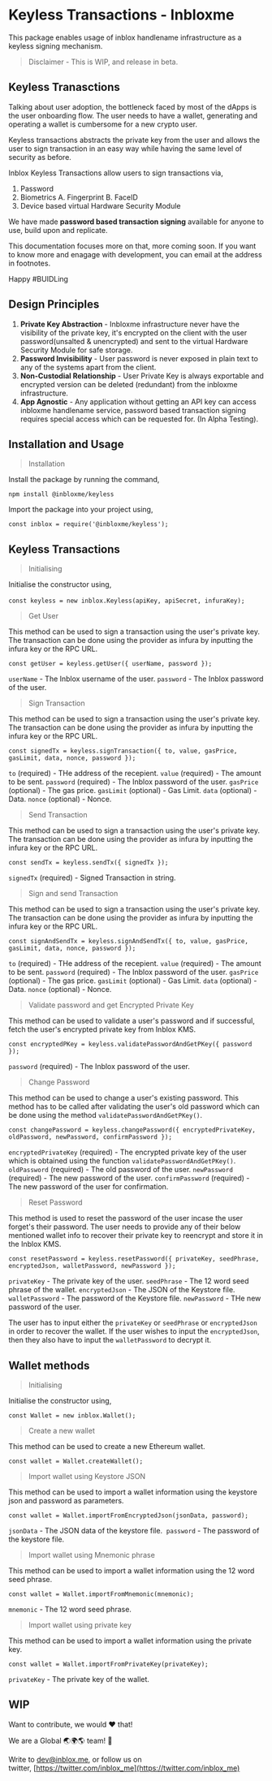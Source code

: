 # **Keyless Transactions - Inbloxme**

This package enables usage of inblox handlename infrastructure as a keyless signing mechanism.

> Disclaimer - This is WIP, and release in beta.

## **Keyless Tranasctions**

Talking about user adoption, the bottleneck faced by most of the dApps is the user onboarding flow. The user needs to have a wallet, generating and operating a wallet is cumbersome for a new crypto user.

Keyless transactions abstracts the private key from the user and allows the user to sign transaction in an easy way while having the same level of security as before.

Inblox Keyless Transactions allow users to sign transactions via,

1. Password
2. Biometrics A. Fingerprint B. FaceID
3. Device based virtual Hardware Security Module

We have made **password based transaction signing** available for anyone to use, build upon and replicate.

This documentation focuses more on that, more coming soon. If you want to know more and enagage with development, you can email at the address in footnotes.

Happy #BUIDLing

## **Design Principles**

1. **Private Key Abstraction** - Inbloxme infrastructure never have the visibility of the private key, it's encrypted on the client with the user password(unsalted & unencrypted) and sent to the virtual Hardware Security Module for safe storage.
2. **Password Invisibility** - User password is never exposed in plain text to any of the systems apart from the client.
3. **Non-Custodial Relationship** - User Private Key is always exportable and encrypted version can be deleted (redundant) from the inbloxme infrastructure.
4. **App Agnostic** - Any application without getting an API key can access inbloxme handlename service, password based transaction signing requires special access which can be requested for. (In Alpha Testing).

## **Installation and Usage**

> Installation

Install the package by running the command,

`npm install @inbloxme/keyless`

Import the package into your project using,

`const inblox = require('@inbloxme/keyless');`

## **Keyless Transactions**

> Initialising

Initialise the constructor using,

`const keyless = new inblox.Keyless(apiKey, apiSecret, infuraKey);` 


> Get User

This method can be used to sign a transaction using the user's private key. The transaction can be done using the provider as infura by inputting the infura key or the RPC URL.

`const getUser = keyless.getUser({ userName, password });`

`userName` - The Inblox username of the user. `password` - The Inblox password of the user.


> Sign Transaction

This method can be used to sign a transaction using the user's private key. The transaction can be done using the provider as infura by inputting the infura key or the RPC URL.

`const signedTx = keyless.signTransaction({ to, value, gasPrice, gasLimit, data, nonce, password });`

`to` (required) - THe address of the recepient.
`value` (required) - The amount to be sent.
`password` (required) - The Inblox password of the user.
`gasPrice` (optional) - The gas price.
`gasLimit` (optional) - Gas Limit.
`data` (optional) - Data.
`nonce` (optional) - Nonce.


> Send Transaction

This method can be used to sign a transaction using the user's private key. The transaction can be done using the provider as infura by inputting the infura key or the RPC URL.

`const sendTx = keyless.sendTx({ signedTx });`

`signedTx` (required) - Signed Transaction in string.


> Sign and send Transaction

This method can be used to sign a transaction using the user's private key. The transaction can be done using the provider as infura by inputting the infura key or the RPC URL.

`const signAndSendTx = keyless.signAndSendTx({ to, value, gasPrice, gasLimit, data, nonce, password });`

`to` (required) - THe address of the recepient.
`value` (required) - The amount to be sent.
`password` (required) - The Inblox password of the user.
`gasPrice` (optional) - The gas price.
`gasLimit` (optional) - Gas Limit.
`data` (optional) - Data.
`nonce` (optional) - Nonce.


> Validate password and get Encrypted Private Key

This method can be used to validate a user's password and if successful, fetch the user's encrypted private key from Inblox KMS.

`const encryptedPKey = keyless.validatePasswordAndGetPKey({ password });`

`password` (required) - The Inblox password of the user.


> Change Password

This method can be used to change a user's existing password. This method has to be called after validating the user's old password which can be done using the method `validatePasswordAndGetPKey()`.

`const changePassword = keyless.changePassword({ encryptedPrivateKey, oldPassword, newPassword, confirmPassword });`

`encryptedPrivateKey` (required) - The encrypted private key of the user which is obtained using the function `validatePasswordAndGetPKey()`.
`oldPassword` (required) - The old password of the user.
`newPassword` (required) - The new password of the user.
`confirmPassword` (required) - The new password of the user for confirmation.


> Reset Password

This method is used to reset the password of the user incase the user forget's their password. The user needs to provide any of their below mentioned wallet info to recover their private key to reencrypt and store it in the Inblox KMS.

`const resetPassword = keyless.resetPassword({ privateKey, seedPhrase, encryptedJson, walletPassword, newPassword });`

`privateKey` - The private key of the user.
`seedPhrase` - The 12 word seed phrase of the wallet.
`encryptedJson` - The JSON of the Keystore file.
`walletPassword` - The password of the Keystore file.
`newPassword` - THe new password of the user.

The user has to input either the `privateKey` or `seedPhrase` or `encryptedJson` in order to recover the wallet.
If the user wishes to input the `encryptedJson`, then they also have to input the `walletPassword` to decrypt it.


## **Wallet methods**


> Initialising

Initialise the constructor using,

`const Wallet = new inblox.Wallet();`


> Create a new wallet

This method can be used to create a new Ethereum wallet.

`const wallet = Wallet.createWallet();`


> Import wallet using Keystore JSON

This method can be used to import a wallet information using the keystore json and password as parameters.

`const wallet = Wallet.importFromEncryptedJson(jsonData, password);`

`jsonData` - The JSON data of the keystore file. 
`password` - The password of the keystore file.


> Import wallet using Mnemonic phrase

This method can be used to import a wallet information using the 12 word seed phrase.

`const wallet = Wallet.importFromMnemonic(mnemonic);`

`mnemonic` - The 12 word seed phrase.


> Import wallet using private key

This method can be used to import a wallet information using the private key.

`const wallet = Wallet.importFromPrivateKey(privateKey);`

`privateKey` - The private key of the wallet.


## **WIP**

Want to contribute, we would ❤️ that!

We are a Global 🌏🌍🌎 team! 💪

Write to [dev@inblox.me](mailto:dev@inblox.me), or follow us on twitter, [https://twitter.com/inblox_me](https://twitter.com/inblox_me)
